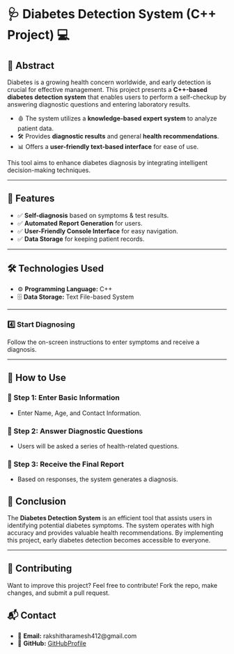 <h1>🩺 Diabetes Detection System (C++ Project) 💻</h1>

<h2>📖 Abstract</h2>
<p>Diabetes is a growing health concern worldwide, and early detection is crucial for effective management. 
This project presents a <strong>C++-based diabetes detection system</strong> that enables users to perform a self-checkup by answering diagnostic questions and entering laboratory results.</p>

<ul>
  <li>🩸 The system utilizes a <strong>knowledge-based expert system</strong> to analyze patient data.</li>
  <li>🛠 Provides <strong>diagnostic results</strong> and general <strong>health recommendations</strong>.</li>
  <li>📊 Offers a <strong>user-friendly text-based interface</strong> for ease of use.</li>
</ul>

<p>This tool aims to enhance diabetes diagnosis by integrating intelligent decision-making techniques.</p>

<hr>

<h2>🚀 Features</h2>
<ul>
  <li>✅ <strong>Self-diagnosis</strong> based on symptoms & test results.</li>
  <li>✅ <strong>Automated Report Generation</strong> for users.</li>
  <li>✅ <strong>User-Friendly Console Interface</strong> for easy navigation.</li>
  <li>✅ <strong>Data Storage</strong> for keeping patient records.</li>
</ul>

<hr>

<h2>🛠 Technologies Used</h2>
<ul>
  <li>⚙ <strong>Programming Language:</strong> C++</li>
  <li>🗄 <strong>Data Storage:</strong> Text File-based System</li>
</ul>

<hr>

<h3>4️⃣ Start Diagnosing</h3>
<p>Follow the on-screen instructions to enter symptoms and receive a diagnosis.</p>

<hr>

<h2>🎯 How to Use</h2>

<h3>🔹 Step 1: Enter Basic Information</h3>
<ul>
  <li>Enter Name, Age, and Contact Information.</li>
</ul>

<h3>🔹 Step 2: Answer Diagnostic Questions</h3>
<ul>
  <li>Users will be asked a series of health-related questions.</li>
</ul>

<h3>🔹 Step 3: Receive the Final Report</h3>
<ul>
  <li>Based on responses, the system generates a diagnosis.</li>
</ul>



<h2>🎯 Conclusion</h2>
<p>The <strong>Diabetes Detection System</strong> is an efficient tool that assists users in identifying potential diabetes symptoms. 
The system operates with high accuracy and provides valuable health recommendations. 
By implementing this project, early diabetes detection becomes accessible to everyone.</p>

<hr>

<h2>🤝 Contributing</h2>
<p>Want to improve this project? Feel free to contribute! Fork the repo, make changes, and submit a pull request.</p>


<h2>📬 Contact</h2>
<ul>
  <li>📧 <strong>Email:</strong> rakshitharamesh412@gmail.com</li>
  <li>🐙 <strong>GitHub:</strong> <a href="https://github.com/Rakshitha=0412">GitHubProfile</a></li>
</ul>


